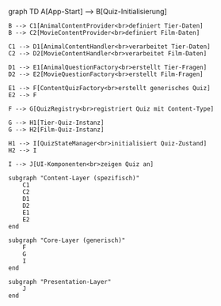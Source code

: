 graph TD
    A[App-Start] --> B[Quiz-Initialisierung]
    
    B --> C1[AnimalContentProvider<br>definiert Tier-Daten]
    B --> C2[MovieContentProvider<br>definiert Film-Daten]
    
    C1 --> D1[AnimalContentHandler<br>verarbeitet Tier-Daten]
    C2 --> D2[MovieContentHandler<br>verarbeitet Film-Daten]
    
    D1 --> E1[AnimalQuestionFactory<br>erstellt Tier-Fragen]
    D2 --> E2[MovieQuestionFactory<br>erstellt Film-Fragen]
    
    E1 --> F[ContentQuizFactory<br>erstellt generisches Quiz]
    E2 --> F
    
    F --> G[QuizRegistry<br>registriert Quiz mit Content-Type]
    
    G --> H1[Tier-Quiz-Instanz]
    G --> H2[Film-Quiz-Instanz]
    
    H1 --> I[QuizStateManager<br>initialisiert Quiz-Zustand]
    H2 --> I
    
    I --> J[UI-Komponenten<br>zeigen Quiz an]
    
    subgraph "Content-Layer (spezifisch)"
        C1
        C2
        D1
        D2
        E1
        E2
    end
    
    subgraph "Core-Layer (generisch)"
        F
        G
        I
    end
    
    subgraph "Presentation-Layer"
        J
    end